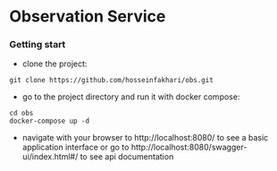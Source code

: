 # Observation Service

### Getting start
* clone the project:
```shell
git clone https://github.com/hosseinfakhari/obs.git
```
* go to the project directory and run it with docker compose:
```shell
cd obs
docker-compose up -d
```
* navigate with your browser to http://localhost:8080/ to see a basic application interface or go to http://localhost:8080/swagger-ui/index.html#/ to see api documentation